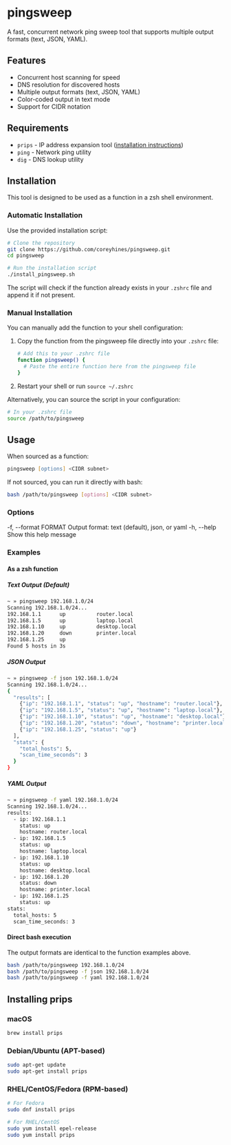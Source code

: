# pingsweep

A fast, concurrent network ping sweep tool that supports multiple output formats (text, JSON, YAML).

## Features
- Concurrent host scanning for speed
- DNS resolution for discovered hosts
- Multiple output formats (text, JSON, YAML)
- Color-coded output in text mode
- Support for CIDR notation

## Requirements

- `prips` - IP address expansion tool ([installation instructions](#installing-prips))
- `ping` - Network ping utility
- `dig` - DNS lookup utility

## Installation
This tool is designed to be used as a function in a zsh shell environment.

### Automatic Installation

Use the provided installation script:

```bash
# Clone the repository
git clone https://github.com/coreyhines/pingsweep.git
cd pingsweep

# Run the installation script
./install_pingsweep.sh
```

The script will check if the function already exists in your `.zshrc` file and append it if not present.

### Manual Installation

You can manually add the function to your shell configuration:

1. Copy the function from the pingsweep file directly into your `.zshrc` file:

   ```bash
   # Add this to your .zshrc file
   function pingsweep() {
     # Paste the entire function here from the pingsweep file
   }
   ```

2. Restart your shell or run `source ~/.zshrc`

Alternatively, you can source the script in your configuration:

```bash
# In your .zshrc file
source /path/to/pingsweep
```

## Usage

When sourced as a function:

```zsh
pingsweep [options] <CIDR subnet>
```

If not sourced, you can run it directly with bash:

```bash
bash /path/to/pingsweep [options] <CIDR subnet>
```

### Options

  -f, --format FORMAT    Output format: text (default), json, or yaml
  -h, --help            Show this help message

### Examples

#### As a zsh function

##### Text Output (Default)

```bash
~ » pingsweep 192.168.1.0/24
Scanning 192.168.1.0/24...
192.168.1.1      up          router.local
192.168.1.5      up          laptop.local
192.168.1.10     up          desktop.local
192.168.1.20     down        printer.local
192.168.1.25     up          
Found 5 hosts in 3s
```

##### JSON Output

```bash
~ » pingsweep -f json 192.168.1.0/24
Scanning 192.168.1.0/24...
{
  "results": [
    {"ip": "192.168.1.1", "status": "up", "hostname": "router.local"},
    {"ip": "192.168.1.5", "status": "up", "hostname": "laptop.local"},
    {"ip": "192.168.1.10", "status": "up", "hostname": "desktop.local"},
    {"ip": "192.168.1.20", "status": "down", "hostname": "printer.local"},
    {"ip": "192.168.1.25", "status": "up"}
  ],
  "stats": {
    "total_hosts": 5,
    "scan_time_seconds": 3
  }
}
```

##### YAML Output

```bash
~ » pingsweep -f yaml 192.168.1.0/24
Scanning 192.168.1.0/24...
results:
  - ip: 192.168.1.1
    status: up
    hostname: router.local
  - ip: 192.168.1.5
    status: up
    hostname: laptop.local
  - ip: 192.168.1.10
    status: up
    hostname: desktop.local
  - ip: 192.168.1.20
    status: down
    hostname: printer.local
  - ip: 192.168.1.25
    status: up
stats:
  total_hosts: 5
  scan_time_seconds: 3
```

#### Direct bash execution

The output formats are identical to the function examples above.

```bash
bash /path/to/pingsweep 192.168.1.0/24
bash /path/to/pingsweep -f json 192.168.1.0/24
bash /path/to/pingsweep -f yaml 192.168.1.0/24
```

## Installing prips

### macOS

```bash
brew install prips
```

### Debian/Ubuntu (APT-based)

```bash
sudo apt-get update
sudo apt-get install prips
```

### RHEL/CentOS/Fedora (RPM-based)

```bash
# For Fedora
sudo dnf install prips

# For RHEL/CentOS
sudo yum install epel-release
sudo yum install prips
```
